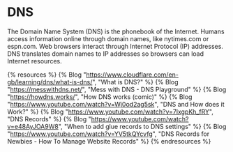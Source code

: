 # DNS

The Domain Name System (DNS) is the phonebook of the Internet. Humans access information online through domain names, like nytimes.com or espn.com. Web browsers interact through Internet Protocol (IP) addresses. DNS translates domain names to IP addresses so browsers can load Internet resources.

{% resources %}
  {% Blog "https://www.cloudflare.com/en-gb/learning/dns/what-is-dns/", "What is DNS?" %}
  {% Blog "https://messwithdns.net/", "Mess with DNS - DNS Playground" %}
  {% Blog "https://howdns.works/", "How DNS works (comic)" %}
  {% Blog "https://www.youtube.com/watch?v=Wj0od2ag5sk", "DNS and How does it Work?" %}
  {% Blog "https://www.youtube.com/watch?v=7lxgpKh_fRY", "DNS Records" %}
  {% Blog "https://www.youtube.com/watch?v=e48AyJOA9W8", "When to add glue records to DNS settings" %}
  {% Blog "https://www.youtube.com/watch?v=YV5tkQYcvfg", "DNS Records for Newbies - How To Manage Website Records" %}
{% endresources %}
